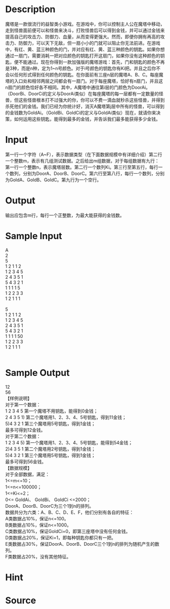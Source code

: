 
# Description

<div class="content"><p>魔塔是一款很流行的益智类小游戏。在游戏中，你可以控制主人公在魔塔中移动，走到怪兽面前便可以和怪兽来决斗，打败怪兽后可以得到金钱，并可以通过金钱来提高自己的攻击力、防御力、血量，从而变得更强大。然而，即便你拥有再高的攻击力、防御力，可以天下无敌，但一扇小小的门就可以阻止你无法前进。在游戏中，有红、黄、蓝三种颜色的门，并对应有红、黄、蓝三种颜色的钥匙。如果你想通过一扇门，需要消耗一把对应颜色的钥匙打开这扇门，如果你没有这种颜色的钥匙，便不能通过。现在你得到一款加强版的魔塔游戏：首先，门和钥匙的颜色不再是3种，而是n种，定为1~n号颜色。对于i号颜色的钥匙你有Ki把。并且之后你不会以任何形式得到任何颜色的钥匙。在你面前有三座n层的魔塔A、B、C。每座魔塔的入口处和相邻两层之间都会有一扇门。对于每座魔塔，恰好有n扇门，并且这n扇门的颜色恰好各不相同。其中，A魔塔中通往第i层的门颜色为DoorAi。（DoorBi、DoorCi的定义与DoorAi类似）在每座魔塔的每一层都有一定数量的怪兽，但这些怪兽根本打不过强大的你，你可以不费一滴血就秒杀这些怪兽，并得到杀死他们的金钱。我们已经为你统计好，消灭A魔塔第j层中所有的怪兽，可以得到的金钱数为GoldAi。（GoldBi、GoldCi的定义与GoldAi类似）现在，就请你来决策，如何运用这些钥匙，能得到最多的金钱，并告诉我们最多能获得多少金钱。</p></div>

# Input

<div class="content"><p>第一行一个字符（A~F），表示数据类型（在下面数据规模中有详细介绍）第二行一个整数m，表示有几组测试数据。之后给出m组数据，对于每组数据有九行： 第一行一个整数n，表示魔塔层数。第二行一个数列Ki。第三行至第五行，每行一个数列，分别为DoorA、DoorB、DoorC。第六行至第八行，每行一个数列，分别为GoldA、GoldB、GoldC。第九行为一个空行。</p></div>

# Output

<div class="content"><p>输出应包含m行，每行一个正整数，为最大能获得的金钱数。</p></div>

# Sample Input

<div class="content"><span class="sampledata">A<br/>
2<br/>
5<br/>
1 2 1 1 2<br/>
1 2 3 4 5<br/>
2 4 3 5 1<br/>
5 4 3 2 1<br/>
1 1 1 1 5<br/>
1 2 2 3 3<br/>
1 2 1 1 1<br/>
<br/>
5<br/>
1 2 1 1 2<br/>
1 2 3 4 5<br/>
2 4 3 5 1<br/>
5 4 3 2 1<br/>
1 1 1 1 50<br/>
1 2 2 3 3<br/>
1 2 1 1 1<br/>
<br/>
</span></div>

# Sample Output

<div class="content"><span class="sampledata">12<br/>
56<br/>
【样例说明】<br/>
对于第一个数据：<br/>
1 2 3 4 5     第一个魔塔不用钥匙，能得到0金钱；<br/>
2 4 3 5 1)    第二个魔塔用1、2、3、4、5号钥匙，得到11金钱；<br/>
5)4 3 2 1     第三个魔塔用5号钥匙，得到1金钱；<br/>
最多可得到12金钱。<br/>
对于第二个数据：<br/>
1 2 3 4 5)    第一个魔塔用1、2、3、4、5号钥匙，能得到54金钱；<br/>
2)4 3 5 1     第二个魔塔用2号钥匙，得到1金钱；<br/>
5)4 3 2 1     第三个魔塔用5号钥匙，得到1金钱；<br/>
最多可得到56金钱。<br/>
【数据规模】<br/>
对于全部数据，满足：<br/>
1&lt;=m&lt;=10；<br/>
1&lt;=n&lt;=100000；<br/>
1&lt;=Ki&lt;=2；<br/>
0&lt;= GoldAi、 GoldBi、 GoldCi &lt;=2000；<br/>
DoorA、DoorB、DoorC为三个1到n的排列。<br/>
数据共分为六类：A、B、C、D、E、F，他们分别有各自的特征：<br/>
A类数据占10%，保证n&lt;=100。<br/>
B类数据占10%，保证n&lt;=1000。<br/>
C类数据占10%，保证GoldCi=0，即第三座塔中没有任何金钱。<br/>
D类数据占20%，保证Ki=1，即每种钥匙你都只有一把。<br/>
E类数据占30%，保证DoorA、DoorB、DoorC三个1到n的排列为随机产生的数列。<br/>
F类数据占20%，没有其他特征。<br/>
</span></div>

# Hint

<div class="content"><p></p></div>

# Source

<div class="content"><p><a href="problemset.php?search="></a></p></div>

